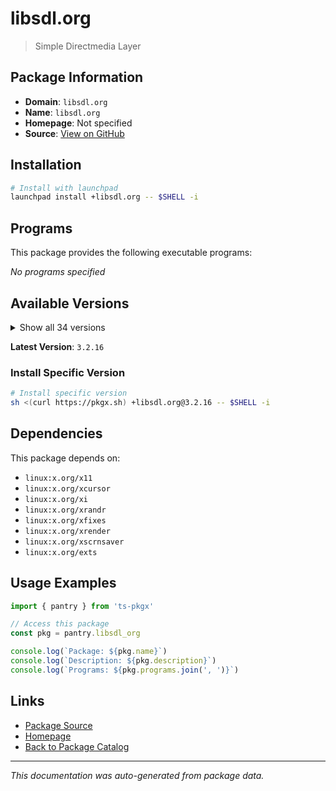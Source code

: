 # libsdl.org

> Simple Directmedia Layer

## Package Information

- **Domain**: `libsdl.org`
- **Name**: `libsdl.org`
- **Homepage**: Not specified
- **Source**: [View on GitHub](https://github.com/pkgxdev/pantry/tree/main/projects/libsdl.org/package.yml)

## Installation

```bash
# Install with launchpad
launchpad install +libsdl.org -- $SHELL -i
```

## Programs

This package provides the following executable programs:

*No programs specified*

## Available Versions

<details>
<summary>Show all 34 versions</summary>

- `3.2.16`, `3.2.14`, `3.2.12`, `3.2.10`, `3.2.8`
- `3.2.6`, `3.2.4`, `3.2.2`, `3.2.0`, `2.32.8`
- `2.32.6`, `2.32.4`, `2.32.2`, `2.32.0`, `2.30.12`
- `2.30.11`, `2.30.10`, `2.30.9`, `2.30.8`, `2.30.7`
- `2.30.6`, `2.30.5`, `2.30.4`, `2.30.3`, `2.30.2`
- `2.30.1`, `2.30.0`, `2.28.5`, `2.28.4`, `2.28.3`
- `2.28.2`, `2.28.1`, `2.28.0`, `2.26.5`

</details>

**Latest Version**: `3.2.16`

### Install Specific Version

```bash
# Install specific version
sh <(curl https://pkgx.sh) +libsdl.org@3.2.16 -- $SHELL -i
```

## Dependencies

This package depends on:

- `linux:x.org/x11`
- `linux:x.org/xcursor`
- `linux:x.org/xi`
- `linux:x.org/xrandr`
- `linux:x.org/xfixes`
- `linux:x.org/xrender`
- `linux:x.org/xscrnsaver`
- `linux:x.org/exts`

## Usage Examples

```typescript
import { pantry } from 'ts-pkgx'

// Access this package
const pkg = pantry.libsdl_org

console.log(`Package: ${pkg.name}`)
console.log(`Description: ${pkg.description}`)
console.log(`Programs: ${pkg.programs.join(', ')}`)
```

## Links

- [Package Source](https://github.com/pkgxdev/pantry/tree/main/projects/libsdl.org/package.yml)
- [Homepage](#)
- [Back to Package Catalog](../package-catalog.md)

---

*This documentation was auto-generated from package data.*
